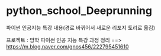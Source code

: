 # python_school_Deeprunning
파이썬 인공지능 특강 내용(경로 바뀌어서 새로운 리포지 토리로 옮김)

프로젝트 : 방학 파이썬 인공 지능 특강 과정 정리
==> https://m.blog.naver.com/gnos456/222795451610
